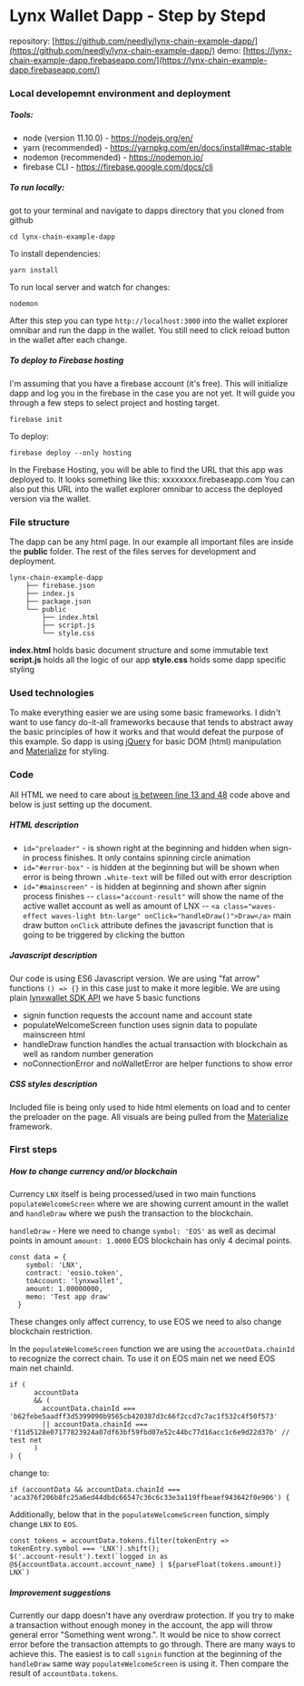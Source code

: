 # Lynx Wallet Dapp - Step by Stepd

repository: [https://github.com/needly/lynx-chain-example-dapp/](https://github.com/needly/lynx-chain-example-dapp/)
demo: [https://lynx-chain-example-dapp.firebaseapp.com/](https://lynx-chain-example-dapp.firebaseapp.com/)

### Local developemnt environment and deployment
##### Tools:
- node (version 11.10.0) - https://nodejs.org/en/
- yarn (recommended) - https://yarnpkg.com/en/docs/install#mac-stable
- nodemon (recommended) - https://nodemon.io/
- firebase CLI - https://firebase.google.com/docs/cli

##### To run locally:
got to your terminal and navigate to dapps directory that you cloned from github
```
cd lynx-chain-example-dapp
```
To install dependencies:
```
yarn install
```
To run local server and watch for changes:
```
nodemon
```
After this step you can type `http://localhost:3000` into the wallet explorer omnibar and run the dapp in the wallet. You still need to click reload button in the wallet after each change.

##### To deploy to Firebase hosting
I'm assuming that you have a firebase account (it's free).
This will initialize dapp and log you in the firebase in the case you are not yet. It will guide you through a few steps to select project and hosting target.
```
firebase init
```
To deploy:
```
firebase deploy --only hosting
```
In the Firebase Hosting, you will be able to find the URL that this app was deployed to. It looks something like this: xxxxxxxx.firebaseapp.com
You can also put this URL into the wallet explorer omnibar to access the deployed version via the wallet.

### File structure
The dapp can be any html page.
In our example all important files are inside the __public__ folder.
The rest of the files serves for development and deployment.

```
lynx-chain-example-dapp
    ├── firebase.json
    ├── index.js
    ├── package.json
    └── public
        ├── index.html
        ├── script.js
        └── style.css
```
**index.html** holds basic document structure and some immutable text
**script.js** holds all the logic of our app
**style.css** holds some dapp specific styling

### Used technologies
To make everything easier we are using some basic frameworks. I didn't want to use fancy do-it-all frameworks because that tends to abstract away the basic principles of how it works and that would defeat the purpose of this example.
So dapp is using [jQuery](https://api.jquery.com/) for basic DOM (html) manipulation and [Materialize](https://materializecss.com/) for styling.

### Code
All HTML we need to care about [is between line 13 and 48](https://github.com/needly/lynx-chain-example-dapp/blob/master/public/index.html#L13-L48) code above and below is just setting up the document.

##### HTML description
- `id="preloader"` - is shown right at the beginning and hidden when sign-in process finishes. It only contains spinning circle animation
- `id="#error-box"` - is hidden at the beginning but will be shown when error is being thrown `.white-text` will be filled out with error description
- `id="#mainscreen"` - is hidden at beginning and shown after signin process finishes
-- `class="account-result"` will show the name of the active wallet account as well as amount of LNX
-- `<a class="waves-effect waves-light btn-large" onClick="handleDraw()">Draw</a>` main draw button `onClick` attribute defines the javascript function that is going to be triggered by clicking the button

##### Javascript description
Our code is using ES6 Javascript version. We are using "fat arrow" functions `() => {}` in this case just to make it more legible. We are using plain [lynxwallet SDK API](https://developers.lynxwallet.io/sdk)
we have 5 basic functions
- signin function requests the account name and account state
- populateWelcomeScreen function uses signin data to populate mainscreen html
- handleDraw function handles the actual transaction with blockchain as well as random number generation
- noConnectionError and noWalletError are helper functions to show error

##### CSS styles description
Included file is being only used to hide html elements on load and to center the preloader on the page.
All visuals are being pulled from the [Materialize](https://materializecss.com/) framework.

### First steps
##### How to change currency and/or blockchain
Currency `LNX` itself is being processed/used in two main functions `populateWelcomeScreen` where we are showing current amount in the wallet and `handleDraw` where we push the transaction to the blockchain.

`handleDraw` - Here we need to change `symbol: 'EOS'` as well as decimal points in amount `amount: 1.0000` EOS blockchain has only 4 decimal points.

```
const data = {
    symbol: 'LNX',
    contract: 'eosio.token',
    toAccount: 'lynxwallet',
    amount: 1.00000000,
    memo: 'Test app draw'
  }
```
These changes only affect currency, to use EOS we need to also change blockchain restriction.

In the `populateWelcomeScreen` function we are using the `accountData.chainId` to  recognize the correct chain.
To use it on EOS main net we need EOS main net chainId.

```
if (
      accountData
      && (
        accountData.chainId === 'b62febe5aadff3d5399090b9565cb420387d3c66f2ccd7c7ac1f532c4f50f573'
        || accountData.chainId === 'f11d5128e07177823924a07df63bf59fbd07e52c44bc77d16acc1c6e9d22d37b' // test net
      )
) {
```
change to:
```
if (accountData && accountData.chainId === 'aca376f206b8fc25a6ed44dbdc66547c36c6c33e3a119ffbeaef943642f0e906') {
```

Additionally, below that in the `populateWelcomeScreen` function, simply change `LNX` to `EOS`.
```
const tokens = accountData.tokens.filter(tokenEntry => tokenEntry.symbol === 'LNX').shift();
$('.account-result').text(`logged in as @${accountData.account.account_name} | ${parseFloat(tokens.amount)} LNX`)
```


##### Improvement suggestions
Currently our dapp doesn't have any overdraw protection. If you try to make a transaction without enough money in the account, the app will throw general error "Something went wrong.". It would be nice to show correct error before the transaction attempts to go through.
There are many ways to achieve this. The easiest is to call `signin` function at the beginning of the `handleDraw` same way `populateWelcomeScreen` is using it. Then compare the result of `accountData.tokens`.
